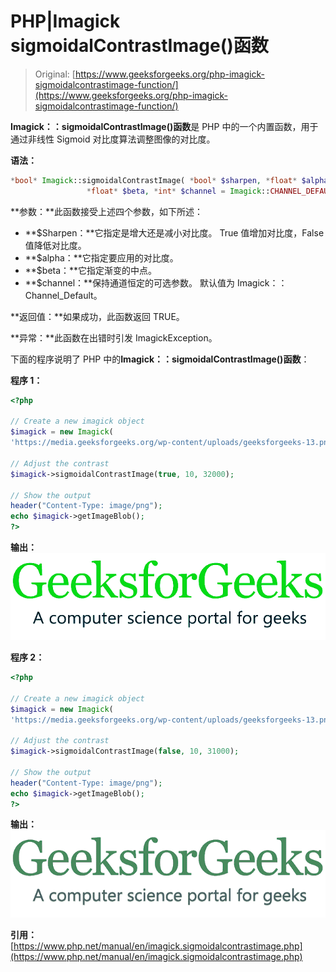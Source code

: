 # PHP|Imagick sigmoidalContrastImage()函数

> Original: [https://www.geeksforgeeks.org/php-imagick-sigmoidalcontrastimage-function/](https://www.geeksforgeeks.org/php-imagick-sigmoidalcontrastimage-function/)

**Imagick：：sigmoidalContrastImage()函数**是 PHP 中的一个内置函数，用于通过非线性 Sigmoid 对比度算法调整图像的对比度。

**语法：**

```php
*bool* Imagick::sigmoidalContrastImage( *bool* $sharpen, *float* $alpha,
                 *float* $beta, *int* $channel = Imagick::CHANNEL_DEFAULT)
```

**参数：**此函数接受上述四个参数，如下所述：

*   **$Sharpen：**它指定是增大还是减小对比度。 True 值增加对比度，False 值降低对比度。
*   **$alpha：**它指定要应用的对比度。
*   **$beta：**它指定渐变的中点。
*   **$channel：**保持通道恒定的可选参数。 默认值为 Imagick：：Channel_Default。

**返回值：**如果成功，此函数返回 TRUE。

**异常：**此函数在出错时引发 ImagickException。

下面的程序说明了 PHP 中的**Imagick：：sigmoidalContrastImage()函数**：

**程序 1：**

```php
<?php

// Create a new imagick object
$imagick = new Imagick(
'https://media.geeksforgeeks.org/wp-content/uploads/geeksforgeeks-13.png');

// Adjust the contrast
$imagick->sigmoidalContrastImage(true, 10, 32000);

// Show the output
header("Content-Type: image/png");
echo $imagick->getImageBlob();
?>
```

**输出：**
![](img/c691d7a99a88d591191266f365e4af0a.png)

**程序 2：**

```php
<?php

// Create a new imagick object
$imagick = new Imagick(
'https://media.geeksforgeeks.org/wp-content/uploads/geeksforgeeks-13.png');

// Adjust the contrast
$imagick->sigmoidalContrastImage(false, 10, 31000);

// Show the output
header("Content-Type: image/png");
echo $imagick->getImageBlob();
?>
```

**输出：**
![](img/d47d5799f87cd54920fcfa34202cabaa.png)

**引用：**[https://www.php.net/manual/en/imagick.sigmoidalcontrastimage.php](https://www.php.net/manual/en/imagick.sigmoidalcontrastimage.php)